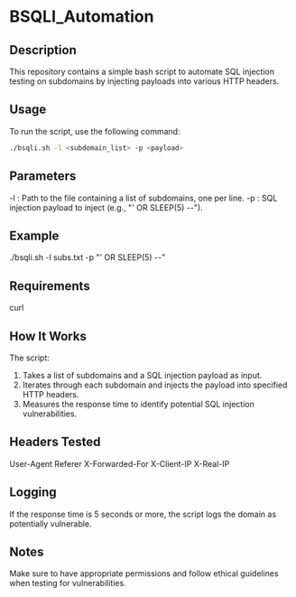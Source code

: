 # BSQLI_Automation

## Description
This repository contains a simple bash script to automate SQL injection testing on subdomains by injecting payloads into various HTTP headers.

## Usage
To run the script, use the following command:

```bash
./bsqli.sh -l <subdomain_list> -p <payload>
```
## Parameters
-l : Path to the file containing a list of subdomains, one per line.
-p : SQL injection payload to inject (e.g., "' OR SLEEP(5) --").
## Example
./bsqli.sh -l subs.txt -p "' OR SLEEP(5) --"
## Requirements
curl
## How It Works
The script:

1. Takes a list of subdomains and a SQL injection payload as input.
2. Iterates through each subdomain and injects the payload into specified HTTP headers.
3. Measures the response time to identify potential SQL injection vulnerabilities.

## Headers Tested
User-Agent
Referer
X-Forwarded-For
X-Client-IP
X-Real-IP

## Logging
If the response time is 5 seconds or more, the script logs the domain as potentially vulnerable.

## Notes
Make sure to have appropriate permissions and follow ethical guidelines when testing for vulnerabilities.

